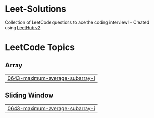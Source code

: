 # Leet-Solutions
Collection of LeetCode questions to ace the coding interview! - Created using [LeetHub v2](https://github.com/arunbhardwaj/LeetHub-2.0)

<!---LeetCode Topics Start-->
# LeetCode Topics
## Array
|  |
| ------- |
| [0643-maximum-average-subarray-i](https://github.com/SmarthSachdeva/Leet-Solutions/tree/master/0643-maximum-average-subarray-i) |
## Sliding Window
|  |
| ------- |
| [0643-maximum-average-subarray-i](https://github.com/SmarthSachdeva/Leet-Solutions/tree/master/0643-maximum-average-subarray-i) |
<!---LeetCode Topics End-->